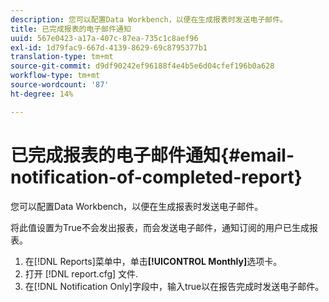 ```yaml
---
description: 您可以配置Data Workbench，以便在生成报表时发送电子邮件。
title: 已完成报表的电子邮件通知
uuid: 567e0423-a17a-407c-87ea-735c1c8aef96
exl-id: 1d79fac9-667d-4139-8629-69c8795377b1
translation-type: tm+mt
source-git-commit: d9df90242ef96188f4e4b5e6d04cfef196b0a628
workflow-type: tm+mt
source-wordcount: '87'
ht-degree: 14%

---
```


# 已完成报表的电子邮件通知{#email-notification-of-completed-report}

您可以配置Data Workbench，以便在生成报表时发送电子邮件。

将此值设置为True不会发出报表，而会发送电子邮件，通知订阅的用户已生成报表。

1. 在[!DNL Reports]菜单中，单击&#x200B;**[!UICONTROL Monthly]**&#x200B;选项卡。
1. 打开 [!DNL report.cfg] 文件.
1. 在[!DNL Notification Only]字段中，输入true以在报告完成时发送电子邮件。
